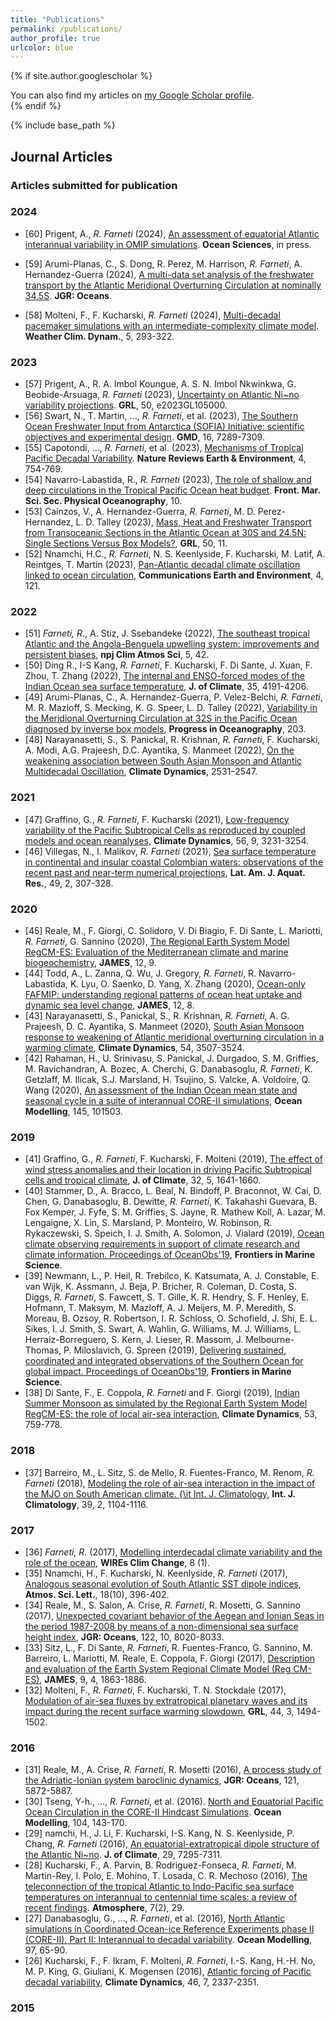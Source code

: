 ```yaml
---
title: "Publications"
permalink: /publications/
author_profile: true
urlcolor: blue
---
```


{% if site.author.googlescholar %}
  <div class="wordwrap">You can also find my articles on <a href="{{site.author.googlescholar}}">my Google Scholar profile</a>.</div>
{% endif %}

{% include base_path %}

## Journal Articles

### Articles submitted for publication



### 2024

* [60] Prigent, A., *R. Farneti* (2024), [An assessment of equatorial Atlantic interannual variability in OMIP simulations](https://doi.org/10.5194/egusphere-2024-134). **Ocean Sciences**, in press.

* [59] Arumi-Planas, C., S. Dong, R. Perez, M. Harrison, *R. Farneti*, A. Hernandez-Guerra (2024), [A multi-data set analysis of the freshwater transport by the Atlantic Meridional Overturning Circulation at nominally 34.5S](http://doi.org/10.1029/2023JC020558). **JGR: Oceans**.

* [58] Molteni, F., F. Kucharski, *R. Farneti* (2024), [Multi-decadal pacemaker simulations with an intermediate-complexity climate model](https://doi.org/10.5194/wcd-5-293-2024). **Weather Clim. Dynam.**, 5, 293-322.

### 2023

* [57] Prigent, A., R. A. Imbol Koungue, A. S. N. Imbol Nkwinkwa, G. Beobide-Arsuaga, *R. Farneti* (2023), [Uncertainty on Atlantic Ni\~no variability projections](https://agupubs.onlinelibrary.wiley.com/doi/10.1029/2023GL105000). **GRL**, 50, e2023GL105000.
* [56] Swart, N., T. Martin, ..., *R. Farneti*, et al. (2023), [The Southern Ocean Freshwater Input from Antarctica (SOFIA) Initiative: scientific objectives and experimental design](https://doi.org/10.5194/gmd-16-7289-2023). **GMD**, 16, 7289-7309.
* [55] Capotondi, ..., *R. Farneti*, et al. (2023), [Mechanisms of Tropical Pacific Decadal Variability](https://doi.org/10.1038/s43017-023-00486-x). **Nature Reviews Earth & Environment**, 4, 754-769.
* [54] Navarro-Labastida, R., *R. Farneti* (2023), [The role of shallow and deep circulations in the Tropical Pacific Ocean heat budget](https://doi.org/10.3389/fmars.2023.1208052). **Front. Mar. Sci. Sec. Physical Oceanography**, 10.
* [53] Cainzos, V., A. Hernandez-Guerra, *R. Farneti*, M. D. Perez-Hernandez, L. D. Talley (2023), [Mass, Heat and Freshwater Transport from Transoceanic Sections in the Atlantic Ocean at 30S and 24.5N: Single Sections Versus Box Models?](https://doi.org/10.1029/2023GL103412), **GRL**, 50, 11.
* [52] Nnamchi, H.C., *R. Farneti*, N. S. Keenlyside, F. Kucharski, M. Latif, A. Reintges, T. Martin (2023), [Pan-Atlantic decadal climate oscillation linked to ocean circulation](https://doi.org/10.1038/s43247-023-00781-x), **Communications Earth and Environment**, 4, 121.

### 2022
* [51] *Farneti, R.*, A. Stiz, J. Ssebandeke (2022), [The southeast tropical Atlantic and the Angola-Benguela upwelling system: improvements and persistent biases](https://doi.org/10.1175/JCLI-D-21-0403.1), **npj Clim Atmos Sci**, 5, 42.
* [50] Ding R., I-S Kang, *R. Farneti*, F. Kucharski, F. Di Sante, J. Xuan, F. Zhou, T. Zhang (2022), [The internal and ENSO-forced modes of the Indian Ocean sea surface temperature](https://doi.org/10.1175/JCLI-D-21-0403.1), **J. of Climate**, 35, 4191-4206.
* [49] Arumi-Planas, C., A. Hernandez-Guerra, P. Velez-Belchi, *R. Farneti*, M. R. Mazloff, S. Mecking, K. G. Speer, L. D. Talley (2022), [Variability in the Meridional Overturning Circulation at 32S in the Pacific Ocean diagnosed by inverse box models](https://doi.org/10.1016/j.pocean.2022.102780), **Progress in Oceanography**, 203.
* [48] Narayanasetti, S., S. Panickal, R. Krishnan, *R. Farneti*, F. Kucharski, A. Modi, A.G. Prajeesh, D.C. Ayantika, S. Manmeet (2022), [On the weakening association between South Asian Monsoon and Atlantic Multidecadal Oscillation](https://doi.org/10.1007/s00382-022-06224-1), **Climate Dynamics**, 2531–2547.

### 2021
* [47] Graffino, G., *R. Farneti*, F. Kucharski (2021), [Low-frequency variability of the Pacific Subtropical Cells as reproduced by coupled models and ocean reanalyses]( https://doi.org/10.1007/s00382-021-05639-6), **Climate Dynamics**, 56, 9, 3231-3254.
* [46] Villegas, N., I. Malikov, *R. Farneti* (2021), [Sea surface temperature in continental and insular coastal Colombian waters: observations of the recent past and near-term numerical projections](http://dx.doi.org/10.3856/vol49-issue2-fulltext-2481 ), **Lat. Am. J. Aquat. Res.**, 49, 2, 307-328.

### 2020
 * [45] Reale, M., F. Giorgi, C. Solidoro, V. Di Biagio, F. Di Sante, L. Mariotti, *R. Farneti*, G. Sannino (2020), [The Regional Earth System Model RegCM-ES: Evaluation of the Mediterranean climate and marine biogeochemistry](https://doi.org/10.1029/2019MS001812), **JAMES**, 12, 9.
 * [44] Todd, A., L. Zanna, Q. Wu, J. Gregory, *R. Farneti*, R. Navarro-Labastida, K. Lyu, O. Saenko, D. Yang, X. Zhang (2020), [Ocean-only FAFMIP: understanding regional patterns of ocean heat uptake and dynamic sea level change](https://doi.org/10.1029/2019MS002027), **JAMES**, 12, 8.
 * [43] Narayanasetti, S., Panickal, S., R. Krishnan, *R. Farneti*, A. G. Prajeesh, D. C. Ayantika, S. Manmeet (2020), [South Asian Monsoon response to weakening of Atlantic meridional overturning circulation in a warming climate](https://doi.org/10.1007/s00382-020-05180-y), **Climate Dynamics**, 54, 3507-3524. 
 * [42] Rahaman, H., U. Srinivasu, S. Panickal, J. Durgadoo, S. M. Griffies, M. Ravichandran, A. Bozec, A. Cherchi, G. Danabasoglu, *R. Farneti*, K. Getzlaff, M. Ilicak, S.J. Marsland, H. Tsujino, S. Valcke, A. Voldoire, Q. Wang (2020), [An assessment of the Indian Ocean mean state and seasonal cycle in a suite of interannual CORE-II simulations](https://doi.org/10.1016/j.ocemod.2019.101503), **Ocean Modelling**, 145, 101503.

### 2019

 * [41] Graffino, G., *R. Farneti*, F. Kucharski, F. Molteni (2019), [The effect of wind stress anomalies and their location in driving Pacific Subtropical cells and tropical climate](https://doi.org/10.1175/JCLI-D-18-0071.1), **J. of Climate**, 32, 5, 1641-1660.
 * [40] Stammer, D., A. Bracco, L. Beal, N. Bindoff, P. Braconnot, W. Cai, D. Chen, G. Danabasoglu, B. Dewitte, *R. Farneti*, K. Takahashi Guevara, B. Fox Kemper, J. Fyfe, S. M. Griffies, S. Jayne, R. Mathew Koll, A. Lazar, M. Lengaigne, X. Lin, S. Marsland, P. Monteiro, W. Robinson, R. Rykaczewski, S. Speich, I. J. Smith, A. Solomon, J. Vialard (2019), [Ocean climate observing requirements in support of climate research and climate information. Proceedings of OceanObs'19](https://doi.org/10.3389/fmars.2019.00444), **Frontiers in Marine Science**.
 * [39] Newmann, L., P. Heil, R. Trebilco, K. Katsumata, A. J. Constable, E. van Wijk, K. Assmann, J. Beja, P. Bricher, R. Coleman, D. Costa, S. Diggs, *R. Farneti*, S. Fawcett, S. T. Gille, K. R. Hendry, S. F. Henley, E. Hofmann, T. Maksym, M. Mazloff, A. J. Meijers, M. P. Meredith, S. Moreau, B. Ozsoy, R. Robertson, I. R. Schloss, O. Schofield, J. Shi, E. L. Sikes, I. J. Smith, S. Swart, A. Wahlin, G. Williams, M. J. Williams, L. Herraiz-Borreguero, S. Kern, J. Lieser, R. Massom, J. Melbourne-Thomas, P. Miloslavich, G. Spreen (2019), [Delivering sustained, coordinated and integrated  observations of the Southern Ocean for global impact. Proceedings of OceanObs'19](https://doi.org/10.3389/fmars.2019.00433), **Frontiers in Marine Science**.
 * [38] Di Sante, F., E. Coppola, *R. Farneti* and F. Giorgi (2019), [Indian Summer Monsoon as simulated by the Regional Earth System Model RegCM-ES: the role of local air-sea interaction](https://doi.org/10.1007/s00382-019-04612-8), **Climate Dynamics**, 53, 759-778.

### 2018
 * [37] Barreiro, M., L. Sitz, S. de Mello, R. Fuentes-Franco, M. Renom, *R. Farneti* (2018), [Modeling the role of air-sea interaction in the impact of the MJO on South American climate. {\it Int. J. Climatology]( https://doi.org/10.1002/joc.5865), **Int. J. Climatology**, 39, 2, 1104-1116.

### 2017
 * [36] *Farneti, R.* (2017), [Modelling interdecadal climate variability and the role of the ocean]( https://doi.org/10.1002/wcc.441), **WIREs Clim Change**, 8 (1).
 * [35] Nnamchi, H., F. Kucharski, N. Keenlyside, *R. Farneti* (2017), [Analogous seasonal evolution of South Atlantic SST dipole indices](https://doi.org/10.1002/asl.781), **Atmos. Sci. Lett.**, 18(10), 396-402.
 * [34] Reale, M., S. Salon, A. Crise, *R. Farneti*, R. Mosetti, G. Sannino (2017), [Unexpected covariant behavior of the Aegean and Ionian Seas in the period 1987-2008 by means of a non-dimensional sea surface height index]( https://doi.org/10.1002/2017JC012983), **JGR: Oceans**, 122, 10, 8020-8033.
 * [33] Sitz, L., F. Di Sante, *R. Farneti*, R. Fuentes-Franco, G. Sannino, M. Barreiro, L. Mariotti, M. Reale, E. Coppola, F. Giorgi (2017), [Description and evaluation of the Earth System Regional Climate Model (Reg CM-ES)](https://doi.org/10.1002/2017MS000933), **JAMES**, 9, 4, 1863-1886.
 * [32] Molteni, F., *R. Farneti*, F. Kucharski, T. N. Stockdale (2017), [Modulation of air-sea fluxes by extratropical planetary waves and its impact during the recent surface warming slowdown]( https://doi.org/10.1002/2016GL072298), **GRL**, 44, 3, 1494-1502.

### 2016
 * [31] Reale, M., A. Crise, *R. Farneti*, R. Mosetti (2016), [A process study of the Adriatic-Ionian system baroclinic dynamics](https://doi.org/10.1002/2016JC011763), **JGR: Oceans**, 121, 5872-5887.
 * [30] Tseng, Y-h., ..., *R. Farneti*, et al. (2016). [North and Equatorial Pacific Ocean Circulation in the CORE-II Hindcast Simulations](https://doi.org/10.1016/j.ocemod.2016.06.003). **Ocean Modelling**, 104, 143-170.
 * [29] namchi, H., J. Li, F. Kucharski, I-S. Kang, N. S. Keenlyside, P. Chang, *R. Farneti* (2016), [An equatorial-extratropical dipole structure of the Atlantic Ni\~no](https://doi.org/10.1175/JCLI-D-15-0894.1). **J. of Climate**, 29, 7295-7311.
 * [28] Kucharski, F., A. Parvin, B. Rodriguez-Fonseca, *R. Farneti*, M. Martin-Rey, I. Polo, E. Mohino, T. Losada, C. R. Mechoso (2016), [The teleconnection of the tropical Atlantic to Indo-Pacific sea surface temperatures on interannual to centennial time scales: a review of recent findings](https://doi.org/10.3390/atmos7020029). **Atmosphere**, 7(2), 29.
 * [27] Danabasoglu, G., ..., *R. Farneti*, et al. (2016), [North Atlantic simulations in Coordinated Ocean-ice Reference Experiments phase II (CORE-II). Part II: Interannual to decadal variability](https://doi.org/10.1016/j.ocemod.2015.11.007). **Ocean Modelling**, 97, 65-90.
 * [26] Kucharski, F., F. Ikram, F. Molteni, *R. Farneti*, I.-S. Kang, H.-H. No, M. P. King, G. Giuliani, K. Mogensen (2016), [Atlantic forcing of Pacific decadal variability](https://doi.org/10.1007/s00382-015-2705-z), **Climate Dynamics**, 46, 7, 2337-2351.

### 2015

   
